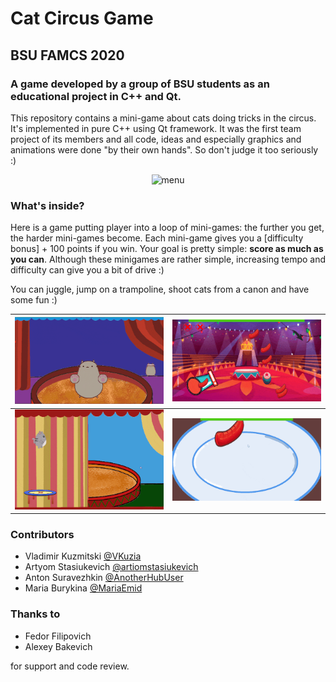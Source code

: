 # Cat Circus Game
## BSU FAMCS 2020
### A game developed by a group of BSU students as an educational project in C++ and Qt.

This repository contains a mini-game about cats doing tricks in the circus. 
It's implemented in pure C++ using Qt framework.
It was the first team project of its members and all code, ideas and especially graphics and animations were done "by their own hands". So don't judge it too seriously :)

<div align="center">

![menu](presentation/images/menu.gif)

</div>


### What's inside?

Here is a game putting player into a loop of mini-games: the further you get, the harder mini-games become. Each mini-game gives you a [difficulty bonus] + 100 points if you win.
Your goal is pretty simple: **score as much as you can**.
Although these minigames are rather simple, increasing tempo and difficulty can give you a bit of drive :)

You can juggle, jump on a trampoline, shoot cats from a canon and have some fun :)


<div align="center">

| ![juggling](presentation/images/juggling_small.gif) | ![canon](presentation/images/canon_small.gif) |
| --- | ---- |
| ![trampoline](presentation/images/trampoline_small.gif)  |  ![sausage](presentation/images/sausage_small.gif) |

</div>


### Contributors

* Vladimir Kuzmitski [@VKuzia](https://github.com/VKuzia)
* Artyom Stasiukevich [@artiomstasiukevich](https://github.com/artiomstasiukevich)
* Anton Suravezhkin [@AnotherHubUser](https://github.com/AnotherHubUser)
* Maria Burykina [@MariaEmid](https://github.com/MariaEmid)

### Thanks to

* Fedor Filipovich
* Alexey Bakevich

for support and code review.


